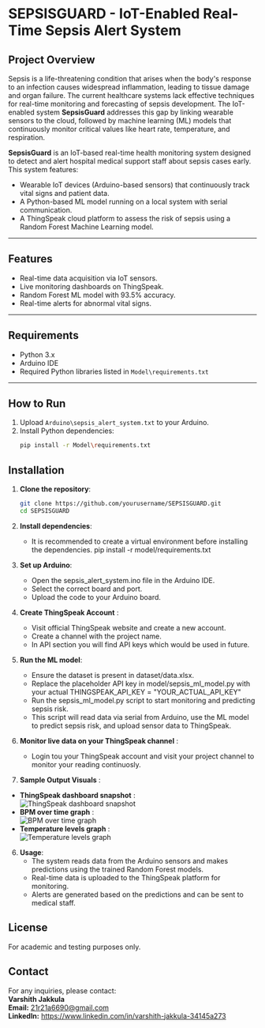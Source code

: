 # SEPSISGUARD - IoT-Enabled Real-Time Sepsis Alert System

## Project Overview

Sepsis is a life-threatening condition that arises when the body's response to an infection causes widespread inflammation, leading to tissue damage and organ failure. The current healthcare systems lack effective techniques for real-time monitoring and forecasting of sepsis development. The IoT-enabled system **SepsisGuard** addresses this gap by linking wearable sensors to the cloud, followed by machine learning (ML) models that continuously monitor critical values like heart rate, temperature, and respiration.

**SepsisGuard** is an IoT-based real-time health monitoring system designed to detect and alert hospital medical support staff about sepsis cases early. 
This system features:
- Wearable IoT devices (Arduino-based sensors) that continuously track vital signs and patient data.
- A Python-based ML model running on a local system with serial communication.
- A ThingSpeak cloud platform to assess the risk of sepsis using a Random Forest Machine Learning model.


---

## Features

- Real-time data acquisition via IoT sensors.
- Live monitoring dashboards on ThingSpeak.
- Random Forest ML model with 93.5% accuracy.
- Real-time alerts for abnormal vital signs.

---

## Requirements

- Python 3.x  
- Arduino IDE  
- Required Python libraries listed in `Model\requirements.txt`

---

## How to Run

1. Upload `Arduino\sepsis_alert_system.txt` to your Arduino.
2. Install Python dependencies:
   ```bash
   pip install -r Model\requirements.txt


## Installation

1. **Clone the repository**:
   ```bash
   git clone https://github.com/yourusername/SEPSISGUARD.git
   cd SEPSISGUARD

2. **Install dependencies**:
    - It is recommended to create a virtual environment before installing the dependencies.
    pip install -r model/requirements.txt

3. **Set up Arduino**:
    - Open the sepsis_alert_system.ino file in the Arduino IDE.
    - Select the correct board and port.
    - Upload the code to your Arduino board.

3. **Create ThingSpeak Account** : 
    - Visit official ThingSpeak website and create a new account.
    - Create a channel with the project name.
    - In API section you will find API keys which would be used in future.

3. **Run the ML model**:  
    - Ensure the dataset is present in dataset/data.xlsx.
    - Replace the placeholder API key in model/sepsis_ml_model.py with your actual 
        THINGSPEAK_API_KEY = "YOUR_ACTUAL_API_KEY"
    - Run the sepsis_ml_model.py script to start monitoring and predicting sepsis risk.
    - This script will read data via serial from Arduino, use the ML model to predict      sepsis risk, and upload sensor data to ThingSpeak.

4. **Monitor live data on your ThingSpeak channel** :
    - Login tou your ThingSpeak account and visit your project channel to monitor your reading continuosly.

5. **Sample Output Visuals** : <br>
- **ThingSpeak dashboard snapshot** : <br>
    ![ThingSpeak dashboard snapshot](Images/Sepsis_Output_1.png)
- **BPM over time graph** : <br>
    ![BPM over time graph](Images/Sepsis_Output_3.png)
- **Temperature levels graph** : <br>
    ![Temperature levels graph](Images/Sepsis_Output_4.png)

6. **Usage**: 
    - The system reads data from the Arduino sensors and makes predictions using the trained Random Forest models.
    - Real-time data is uploaded to the ThingSpeak platform for monitoring.
    - Alerts are generated based on the predictions and can be sent to medical staff.

## License
For academic and testing purposes only.

## Contact
For any inquiries, please contact:<br>
**Varshith Jakkula**<br>
**Email:** 21r21a6690@gmail.com <br>
**LinkedIn:** https://www.linkedin.com/in/varshith-jakkula-34145a273
